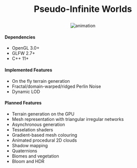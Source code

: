  # <p align="center"> Pseudo-Infinite Worlds </p>
 <p align="center"> <img src="https://i.imgur.com/bMCnCEP.png" alt="animation" /> </p>

#### Dependencies

- OpenGL 3.0+  
- GLFW 2.7+  
- C++ 11+

#### Implemented Features
- On the fly terrain generation
- Fractal/domain-warped/ridged Perlin Noise
- Dynamic LOD

#### Planned Features
- Terrain generation on the GPU
- Mesh representation with triangular irregular networks
- Asynchronous generation
- Tesselation shaders
- Gradient-based mesh colouring
- Animated procedural 2D clouds
- Shadow mapping
- Quaternions
- Biomes and vegetation
- Bloom and HDR
